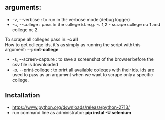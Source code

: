 ## arguments:
* -v, --verbose : to run in the verbose mode (debug logger)
* -c, --college : pass in the college id. e.g. -c 1,2 - scrape college no 1 and college no 2.

To scrape all colleges pass in: 
**-c all**
</br>
How to get college ids, it's as simply as running the script with this argument:
**--print-college**
</br>
* -s, --screen-capture : to save a screenshot of the browser before the csv file is downloaded
* -p, --print-college : to print all available colleges with their ids. ids are used to pass as an argument when we want to
scrape only a specific college.

## Installation
* https://www.python.org/downloads/release/python-2713/
* run command line as administrator: **pip instal -U selenium**